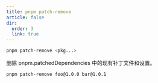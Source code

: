 ```yaml
---
title: pnpm patch-remove
article: false
dir:
  order: 3
  link: true
---
```


```bash
pnpm patch-remove <pkg...>
```

删除 pnpm.patchedDependencies 中的现有补丁文件和设置。

```sh
pnpm patch-remove foo@1.0.0 bar@1.0.1
```